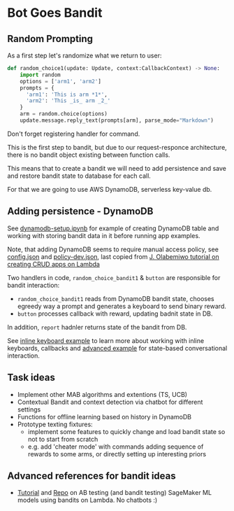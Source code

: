 # Bot Goes Bandit

## Random Prompting
As a first step let's randomize what we return to user:

```python
def random_choice1(update: Update, context:CallbackContext) -> None:
    import random
    options = ['arm1', 'arm2']
    prompts = {
      'arm1': 'This is arm *1*',
      'arm2': 'This _is_ arm _2_'
    }
    arm = random.choice(options)
    update.message.reply_text(prompts[arm], parse_mode="Markdown")
```

Don't forget registering handler for command.

This is the first step to bandit, but due to our request-responce architecture, there is no bandit object existing between function calls.

This means that to create a bandit we will need to add persistence and save and restore bandit state to database for each call.

For that we are going to use AWS DynamoDB, serverless key-value db.

## Adding persistence - DynamoDB

See [dynamodb-setup.ipynb](dynamodb-setup.ipynb) for example of creating DynamoDB table and working with storing bandit data in it before running app examples.

Note, that adding DynamoDB seems to require manual access policy, see [config.json](../tg-bandits/config.json) and [policy-dev.json](../tg-bandits/policy-dev.json), last copied from [J. Olabemiwo tutorial on creating CRUD apps on Lambda](https://auth0.com/blog/how-to-create-crud-rest-api-with-aws-chalice/)

Two handlers in code, `random_choice_bandit1` & `button` are responsible for bandit interaction:

- `random_choice_bandit1` reads from DynamoDB bandit state, chooses egreedy way a prompt and generates a keyboard to send binary reward.
- `button` processes callback with reward, updating badnit state in DB.

In addition, `report` hadnler returns state of the bandit from DB.

See [inline keyboard example](https://github.com/python-telegram-bot/python-telegram-bot/blob/master/examples/inlinekeyboard.py) to learn more about working with inline keyboards,
callbacks and [advanced example](https://github.com/python-telegram-bot/python-telegram-bot/blob/master/examples/inlinekeyboard2.py) for state-based conversational interaction.

## Task ideas

- Implement other MAB algorithms and extentions (TS, UCB)
- Contextual Bandit and context detection via chatbot for different settings
- Functions for offline learning based on history in DynamoDB
- Prototype texting fixtures: 
    - implement some features to quickly change and load bandit state so not to start from scratch
    - e.g. add 'cheater mode' with commands adding sequence of rewards to some arms, or directly setting up interesting priors


## Advanced references for bandit ideas

- [Tutorial](https://aws.amazon.com/blogs/machine-learning/dynamic-a-b-testing-for-machine-learning-models-with-amazon-sagemaker-mlops-projects/) and [Repo](https://github.com/aws-samples/amazon-sagemaker-ab-testing-pipeline) on AB testing (and bandit testing) SageMaker ML models using bandits on Lambda. No chatbots :)
